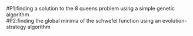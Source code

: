 #P1:finding a solution to the 8 queens problem using a simple genetic algorithm <br />
#P2:finding the global minima of the schwefel function using an evolution-strategy algorithm
